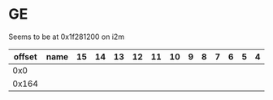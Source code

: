 # GE

Seems to be at 0x1f281200 on i2m

| offset | name | 15 | 14 | 13 | 12 | 11 | 10 | 9 | 8 | 7 | 6 | 5 | 4 | 3 | 2 | 1   | 0      | notes |
|--------|------|----|----|----|----|----|----|---|---|---|---|---|---|---|---|-----|--------|-------|
| 0x0    |      |    |    |    |    |    |    |   |   |   |   |   |   |   |   |     | enable |       |
| 0x164  |      |    |    |    |    |    |    |   |   |   |   |   |   |   |   | rot | rot    |       |
